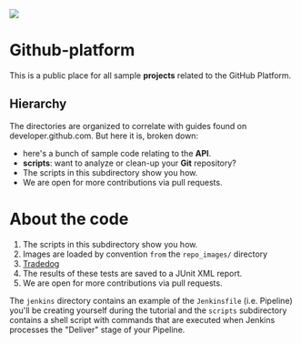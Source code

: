 ![](/var/www/html/sample-java-project/src/images/integrations-github-logo.png)



# Github-platform

 This is a public place for all sample **projects** related to the GitHub Platform. 

## Hierarchy

The directories are organized to correlate with guides found on developer.github.com. But here it is, broken down:

-   here's a bunch of sample code relating to the **API**. 
-  **scripts**: want to analyze or clean-up your **Git** repository? 
-  The scripts in this subdirectory show you how.
- We are open for more contributions via pull requests. 

# About the code

1. The scripts in this subdirectory show you how.
2.  Images are loaded by convention `from` the `repo_images/` directory 
3. [Tradedog](https://www.tradedog.dev/)
4. The results of these tests are saved to a JUnit XML report. 
5. We are open for more contributions via pull requests.

 The `jenkins` directory contains an example of the `Jenkinsfile` (i.e. Pipeline) you'll be creating yourself during the tutorial and the `scripts` subdirectory contains a shell script with commands that are executed when Jenkins processes the "Deliver" stage of your Pipeline. 

